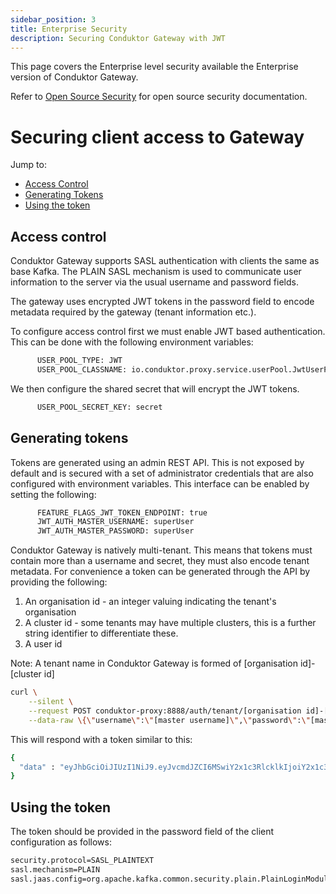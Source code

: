 ```yaml
---
sidebar_position: 3
title: Enterprise Security
description: Securing Conduktor Gateway with JWT 
---
```


This page covers the Enterprise level security available the Enterprise version of Conduktor Gateway.  

Refer to [Open Source Security](./oss_security.md) for open source security documentation.



# Securing client access to Gateway

Jump to:

- [Access Control](#access-control)
- [Generating Tokens](#generating-tokens)
- [Using the token](#using-the-token)

## Access control

Conduktor Gateway supports SASL authentication with clients the same as base Kafka. The PLAIN SASL mechanism is used to 
communicate user information to the server via the usual username and password fields.

The gateway uses encrypted JWT tokens in the password field to encode metadata required by the gateway (tenant 
information etc.).

To configure access control first we must enable JWT based authentication. This can be done with the following 
environment variables:

```bash
      USER_POOL_TYPE: JWT
      USER_POOL_CLASSNAME: io.conduktor.proxy.service.userPool.JwtUserPoolService
```

We then configure the shared secret that will encrypt the JWT tokens.

```bash
      USER_POOL_SECRET_KEY: secret
```

## Generating tokens

Tokens are generated using an admin REST API. This is not exposed by default and is secured with a set of administrator 
credentials that are also configured with environment variables. This interface can be enabled by setting the 
following: 

```bash
      FEATURE_FLAGS_JWT_TOKEN_ENDPOINT: true
      JWT_AUTH_MASTER_USERNAME: superUser
      JWT_AUTH_MASTER_PASSWORD: superUser
```

Conduktor Gateway is natively multi-tenant. This means that tokens must contain more than a username and secret, they 
must also encode tenant metadata. For convenience a token can be generated through the API by providing the following:

1. An organisation id - an integer valuing indicating the tenant's organisation
2. A cluster id - some tenants may have multiple clusters, this is a further string identifier to differentiate these.
3. A user id

Note: A tenant name in Conduktor Gateway is formed of [organisation id]-[cluster id]

```bash
curl \
    --silent \
    --request POST conduktor-proxy:8888/auth/tenant/[organisation id]-[cluster id]/user/[user id]/token \
    --data-raw \{\"username\":\"[master username]\",\"password\":\"[master password]\"\}'
```

This will respond with a token similar to this:

```bash
{
  "data" : "eyJhbGciOiJIUzI1NiJ9.eyJvcmdJZCI6MSwiY2x1c3RlcklkIjoiY2x1c3RlcjEiLCJ1c2VybmFtZSI6InRlc3RAY29uZHVrdG9yLmlvIn0.XhB1e_ZXvgZ8zIfr28UQ33S8VA7yfWyfdM561Em9lrM"
}
```

## Using the token

The token should be provided in the password field of the client configuration as follows:

```bash
security.protocol=SASL_PLAINTEXT
sasl.mechanism=PLAIN
sasl.jaas.config=org.apache.kafka.common.security.plain.PlainLoginModule required username="test@conduktor.io" password="eyJhbGciOiJIUzI1NiJ9.eyJvcmdJZCI6MSwiY2x1c3RlcklkIjoiY2x1c3RlcjEiLCJ1c2VybmFtZSI6InRlc3RAY29uZHVrdG9yLmlvIn0.XhB1e_ZXvgZ8zIfr28UQ33S8VA7yfWyfdM561Em9lrM";
```

